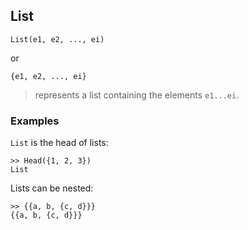 ## List

```
List(e1, e2, ..., ei)
```

or

```
{e1, e2, ..., ei}
```

> represents a list containing the elements `e1...ei`.

### Examples

`List` is the head of lists:

```
>> Head({1, 2, 3})
List
```

Lists can be nested:

```
>> {{a, b, {c, d}}}
{{a, b, {c, d}}}
```